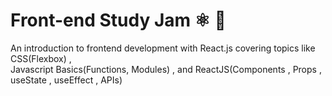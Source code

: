  # Front-end Study Jam ⚛ 🔗
An introduction to frontend development with React.js covering topics like CSS(Flexbox) ,<br> Javascript Basics(Functions, Modules) , and ReactJS(Components , Props , useState , useEffect , APIs)
